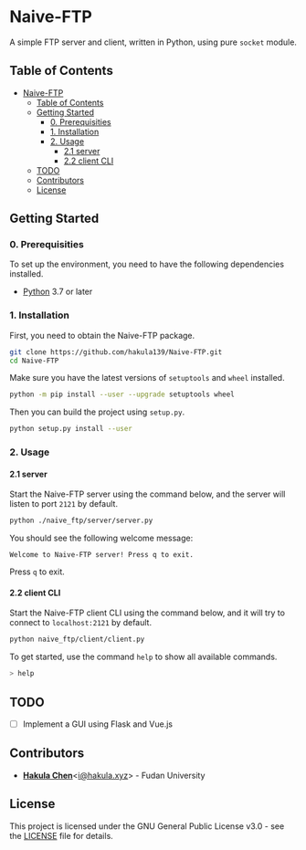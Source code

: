 # Naive-FTP

A simple FTP server and client, written in Python, using pure `socket` module.

## Table of Contents

- [Naive-FTP](#naive-ftp)
  - [Table of Contents](#table-of-contents)
  - [Getting Started](#getting-started)
    - [0. Prerequisities](#0-prerequisities)
    - [1. Installation](#1-installation)
    - [2. Usage](#2-usage)
      - [2.1 server](#21-server)
      - [2.2 client CLI](#22-client-cli)
  - [TODO](#todo)
  - [Contributors](#contributors)
  - [License](#license)

## Getting Started

### 0. Prerequisities

To set up the environment, you need to have the following dependencies installed.

- [Python](https://www.python.org/downloads) 3.7 or later

### 1. Installation

First, you need to obtain the Naive-FTP package.

```bash
git clone https://github.com/hakula139/Naive-FTP.git
cd Naive-FTP
```

Make sure you have the latest versions of `setuptools` and `wheel` installed.

```bash
python -m pip install --user --upgrade setuptools wheel
```

Then you can build the project using `setup.py`.

```bash
python setup.py install --user
```

### 2. Usage

#### 2.1 server

Start the Naive-FTP server using the command below, and the server will listen to port `2121` by default.

```bash
python ./naive_ftp/server/server.py
```

You should see the following welcome message:

```text
Welcome to Naive-FTP server! Press q to exit.
```

Press `q` to exit.

#### 2.2 client CLI

Start the Naive-FTP client CLI using the command below, and it will try to connect to `localhost:2121` by default.

```bash
python naive_ftp/client/client.py
```

To get started, use the command `help` to show all available commands.

```bash
> help
```

## TODO

- [ ] Implement a GUI using Flask and Vue.js

## Contributors

- [**Hakula Chen**](https://github.com/hakula139)<[i@hakula.xyz](mailto:i@hakula.xyz)> - Fudan University

## License

This project is licensed under the GNU General Public License v3.0 - see the [LICENSE](./LICENSE) file for details.
